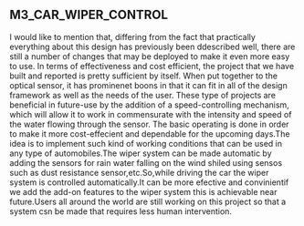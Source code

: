 
## M3_CAR_WIPER_CONTROL
I would like to mention that, differing from the fact that practically everything about this design has previously been ddescribed well, there are still a number of changes that may be deployed to make it even more easy to use. In terms of effectiveness and cost efficient, the project that we have built and reported is pretty sufficient by itself. When put together to the optical sensor, it has prominenet boons in that it can fit in all of the design framework as well as the needs of the user. These type of projects are beneficial in future-use by the addition of a speed-controlling mechanism, which will allow it to work in commensurate with the intensity and speed of the water flowing through the sensor. The basic operating is done in order to make it more cost-effecient and dependable for the upcoming days.The idea is to implement such kind of working conditions that can be used in any type of automobiles.The wiper system can be made automatic by adding the sensors for rain water falling on the wind shiled using sensos such as dust resistance sensor,etc.So,while driving the car the wiper system is controlled automatically.It can be more efective and convinientif  we add the add-on features to the wiper system this is achievable near future.Users all around the world are still working on this project so that a system csn be made that requires less human intervention.
 

